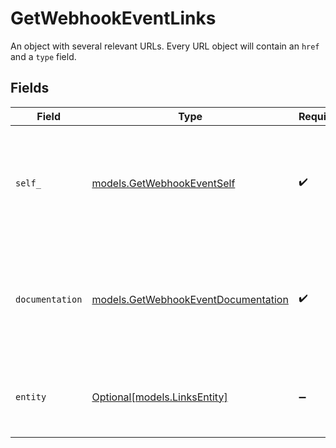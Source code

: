 # GetWebhookEventLinks

An object with several relevant URLs. Every URL object will contain an `href` and a `type` field.


## Fields

| Field                                                                                      | Type                                                                                       | Required                                                                                   | Description                                                                                |
| ------------------------------------------------------------------------------------------ | ------------------------------------------------------------------------------------------ | ------------------------------------------------------------------------------------------ | ------------------------------------------------------------------------------------------ |
| `self_`                                                                                    | [models.GetWebhookEventSelf](../models/getwebhookeventself.md)                             | :heavy_check_mark:                                                                         | In v2 endpoints, URLs are commonly represented as objects with an `href` and `type` field. |
| `documentation`                                                                            | [models.GetWebhookEventDocumentation](../models/getwebhookeventdocumentation.md)           | :heavy_check_mark:                                                                         | In v2 endpoints, URLs are commonly represented as objects with an `href` and `type` field. |
| `entity`                                                                                   | [Optional[models.LinksEntity]](../models/linksentity.md)                                   | :heavy_minus_sign:                                                                         | The API resource URL of the entity that this event belongs to.                             |